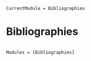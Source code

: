 ```@meta
CurrentModule = Bibliographies
```

# Bibliographies

```@index

```

```@autodocs
Modules = [Bibliographies]
```
